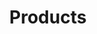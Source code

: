 ---
link_title: "Products"
link_weight: 1
title: "Products"
description: "this is meta description"
draft: true
bg_image: "images/featue-bg.jpg"
footer_nav: true
show_cards: false
---